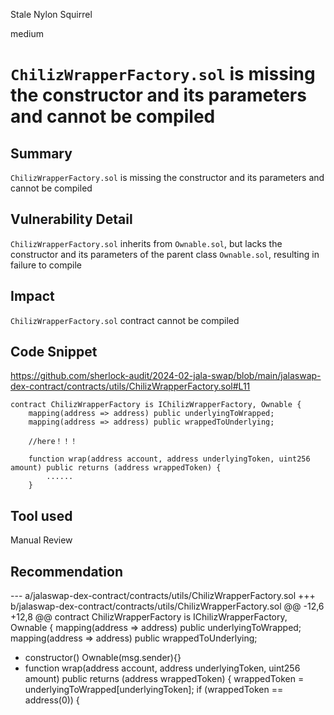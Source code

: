 Stale Nylon Squirrel

medium

# `ChilizWrapperFactory.sol` is missing the constructor and its parameters and cannot be compiled

## Summary
`ChilizWrapperFactory.sol` is missing the constructor and its parameters and cannot be compiled

## Vulnerability Detail
`ChilizWrapperFactory.sol` inherits from `Ownable.sol`, but lacks the constructor and its parameters of the parent class `Ownable.sol`, resulting in failure to compile

## Impact
`ChilizWrapperFactory.sol` contract cannot be compiled

## Code Snippet
https://github.com/sherlock-audit/2024-02-jala-swap/blob/main/jalaswap-dex-contract/contracts/utils/ChilizWrapperFactory.sol#L11
```solidity
contract ChilizWrapperFactory is IChilizWrapperFactory, Ownable {
    mapping(address => address) public underlyingToWrapped;
    mapping(address => address) public wrappedToUnderlying;

    //here！！！

    function wrap(address account, address underlyingToken, uint256 amount) public returns (address wrappedToken) {
        ......
    }
```

## Tool used
Manual Review

## Recommendation
--- a/jalaswap-dex-contract/contracts/utils/ChilizWrapperFactory.sol
+++ b/jalaswap-dex-contract/contracts/utils/ChilizWrapperFactory.sol
@@ -12,6 +12,8 @@ contract ChilizWrapperFactory is IChilizWrapperFactory, Ownable {
     mapping(address => address) public underlyingToWrapped;
     mapping(address => address) public wrappedToUnderlying;
 
+    constructor() Ownable(msg.sender){}
+
     function wrap(address account, address underlyingToken, uint256 amount) public returns (address wrappedToken) {
         wrappedToken = underlyingToWrapped[underlyingToken];
         if (wrappedToken == address(0)) {